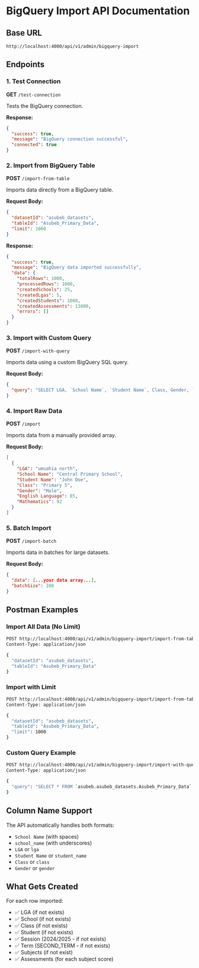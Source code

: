 # BigQuery Import API Documentation

## Base URL
```
http://localhost:4000/api/v1/admin/bigquery-import
```

## Endpoints

### 1. Test Connection
**GET** `/test-connection`

Tests the BigQuery connection.

**Response:**
```json
{
  "success": true,
  "message": "BigQuery connection successful",
  "connected": true
}
```

### 2. Import from BigQuery Table
**POST** `/import-from-table`

Imports data directly from a BigQuery table.

**Request Body:**
```json
{
  "datasetId": "asubeb_datasets",
  "tableId": "Asubeb_Primary_Data",
  "limit": 1000
}
```

**Response:**
```json
{
  "success": true,
  "message": "BigQuery data imported successfully",
  "data": {
    "totalRows": 1000,
    "processedRows": 1000,
    "createdSchools": 25,
    "createdLgas": 5,
    "createdStudents": 1000,
    "createdAssessments": 13000,
    "errors": []
  }
}
```

### 3. Import with Custom Query
**POST** `/import-with-query`

Imports data using a custom BigQuery SQL query.

**Request Body:**
```json
{
  "query": "SELECT LGA, `School Name`, `Student Name`, Class, Gender, `English Language`, Mathematics FROM `asubeb.asubeb_datasets.Asubeb_Primary_Data` LIMIT 100"
}
```

### 4. Import Raw Data
**POST** `/import`

Imports data from a manually provided array.

**Request Body:**
```json
[
  {
    "LGA": "umuahia north",
    "School Name": "Central Primary School",
    "Student Name": "John Doe",
    "Class": "Primary 5",
    "Gender": "Male",
    "English Language": 85,
    "Mathematics": 92
  }
]
```

### 5. Batch Import
**POST** `/import-batch`

Imports data in batches for large datasets.

**Request Body:**
```json
{
  "data": [...your data array...],
  "batchSize": 100
}
```

## Postman Examples

### Import All Data (No Limit)
```bash
POST http://localhost:4000/api/v1/admin/bigquery-import/import-from-table
Content-Type: application/json

{
  "datasetId": "asubeb_datasets",
  "tableId": "Asubeb_Primary_Data"
}
```

### Import with Limit
```bash
POST http://localhost:4000/api/v1/admin/bigquery-import/import-from-table
Content-Type: application/json

{
  "datasetId": "asubeb_datasets",
  "tableId": "Asubeb_Primary_Data",
  "limit": 1000
}
```

### Custom Query Example
```bash
POST http://localhost:4000/api/v1/admin/bigquery-import/import-with-query
Content-Type: application/json

{
  "query": "SELECT * FROM `asubeb.asubeb_datasets.Asubeb_Primary_Data` WHERE LGA = 'umuahia north'"
}
```

## Column Name Support

The API automatically handles both formats:
- `School Name` (with spaces)
- `school_name` (with underscores)
- `LGA` or `lga`
- `Student Name` or `student_name`
- `Class` or `class`
- `Gender` or `gender`

## What Gets Created

For each row imported:
- ✅ LGA (if not exists)
- ✅ School (if not exists)
- ✅ Class (if not exists)
- ✅ Student (if not exists)
- ✅ Session (2024/2025 - if not exists)
- ✅ Term (SECOND_TERM - if not exists)
- ✅ Subjects (if not exist)
- ✅ Assessments (for each subject score)
